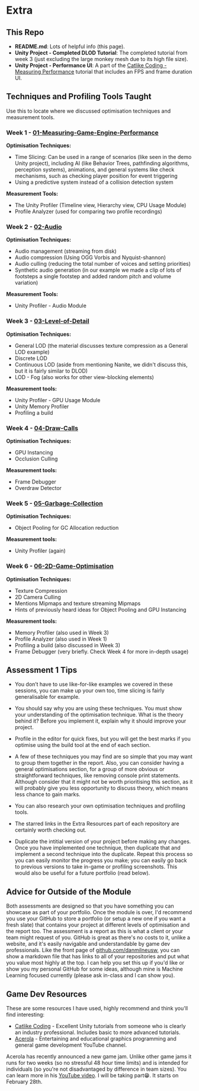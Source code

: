 # Extra
## This Repo
- **README.md**: Lots of helpful info (this page).
- **Unity Project - Completed DLOD Tutorial**: The completed tutorial from week 3 (just excluding the large monkey mesh due to its high file size).
- **Unity Project - Performance UI**: A part of the [Catlike Coding - Measuring Performance](https://catlikecoding.com/unity/tutorials/basics/measuring-performance/) tutorial that includes an FPS and frame duration UI.

## Techniques and Profiling Tools Taught
Use this to locate where we discussed optimisation techniques and measurement tools.

### Week 1 - [01-Measuring-Game-Engine-Performance](https://github.com/danmilneusw/01-Measuring-Game-Engine-Performance)
**Optimisation Techniques:**
- Time Slicing: Can be used in a range of scenarios (like seen in the demo Unity project), including AI (like Behavior Trees, pathfinding algorithms, perception systems), animations, and general systems like check mechanisms, such as checking player position for event triggering
- Using a predictive system instead of a collision detection system

**Measurement Tools:**
- The Unity Profiler (Timeline view, Hierarchy view, CPU Usage Module)
- Profile Analyzer (used for comparing two profile recordings)

### Week 2 - [02-Audio](https://github.com/danmilneusw/02-Audio)
**Optimisation Techniques:**
- Audio management (streaming from disk)
- Audio compression (Using OGG Vorbis and Nyquist-shannon)
- Audio culling (reducing the total number of voices and setting priorities)
- Synthetic audio generation (in our example we made a clip of lots of footsteps a single footstep and added random pitch and volume variation)

**Measurement Tools:**
- Unity Profiler - Audio Module

### Week 3 - [03-Level-of-Detail](https://github.com/danmilneusw/03-Level-of-Detail)
**Optimisation Techniques:**
- General LOD (the material discusses texture compression as a General LOD example)
- Discrete LOD
- Continuous LOD (aside from mentioning Nanite, we didn't discuss this, but it is fairly similar to DLOD)
- LOD - Fog (also works for other view-blocking elements)

**Measurement tools:**
- Unity Profiler - GPU Usage Module
- Unity Memory Profiler
- Profiling a build

### Week 4 - [04-Draw-Calls](https://github.com/danmilneusw/04-Draw-Calls)
**Optimisation Techniques:**
- GPU Instancing
- Occlusion Culling

**Measurement tools:**
- Frame Debugger
- Overdraw Detector

### Week 5 - [05-Garbage-Collection](https://github.com/danmilneusw/05-Garbage-Collection)
**Optimisation Techniques:**
- Object Pooling for GC Allocation reduction

**Measurement tools:**
- Unity Profiler (again)

### Week 6 - [06-2D-Game-Optimisation](https://github.com/danmilneusw/06-2D-Game-Optimisation)
**Optimisation Techniques:**
- Texture Compression
- 2D Camera Culling
- Mentions Mipmaps and texture streaming Mipmaps
- Hints of previously heard ideas for Object Pooling and GPU Instancing

**Measurement tools:**
- Memory Profiler (also used in Week 3)
- Profile Analyzer (also used in Week 1)
- Profiling a build (also discussed in Week 3)
- Frame Debugger (very briefly. Check Week 4 for more in-depth usage)

## Assessment 1 Tips
- You don’t have to use like-for-like examples we covered in these sessions, you can make up your own too, time slicing is fairly generalisable for example.

- You should say why you are using these techniques. You must show your understanding of the optimisation technique. What is the theory behind it? Before you implement it, explain why it should improve your project.

- Profile in the editor for quick fixes, but you will get the best marks if you optimise using the build tool at the end of each section.

- A few of these techniques you may find are so simple that you may want to group them together in the report. Also, you can consider having a general optimisations section, for a group of more obvious or straightforward techniques, like removing console print statements. Although consider that it might not be worth prioritising this section, as it will probably give you less opportunity to discuss theory, which means less chance to gain marks.

- You can also research your own optimisation techniques and profiling tools.

- The starred links in the Extra Resources part of each repository are certainly worth checking out.

- Duplicate the intitial version of your project before making any changes. Once you have implemented one technique, then duplicate that and implement a second technique into the duplicate. Repeat this process so you can easily monitor the progress you make; you can easily go back to previous versions to take in-game or profiling screenshots. This would also be useful for a future portfolio (read below).

## Advice for Outside of the Module
Both assessments are designed so that you have something you can showcase as part of your portfolio. Once the module is over, I'd recommend you use your GitHub to store a portfolio (or setup a new one if you want a fresh slate) that contains your project at different levels of optimisation and the report too. The assessment is a report as this is what a client or your team might request of you. GitHub is great as there's no costs to it, unlike a website, and it's easily navigable and understandable by game dev professionals. Like the front page of [github.com/danmilneusw](github.com/danmilneusw), you can show a markdown file that has links to all of your repositories and put what you value most highly at the top. I can help you set this up if you'd like or show you my personal GitHub for some ideas, although mine is Machine Learning focused currently (please ask in-class and I can show you).

## Game Dev Resources
These are some resources I have used, highly recommend and think you'll find interesting:
- [Catlike Coding](https://catlikecoding.com/unity/tutorials/) - Excellent Unity tutorials from someone who is clearly an industry professional. Includes basic to more advanced tutorials.
- [Acerola](https://www.youtube.com/@Acerola_t) - Entertaining and educational graphics programming and general game development YouTube channel.

Acerola has recently announced a new game jam. Unlike other game jams it runs for two weeks (so no stressful 48 hour time limits) and is intended for individuals (so you're not disadvantaged by difference in team sizes). You can learn more in his [YouTube video](https://youtu.be/uqI9EoAWeUE?si=tj7oBPkEfZ6_aO0T). I will be taking part😁. It starts on February 28th.
